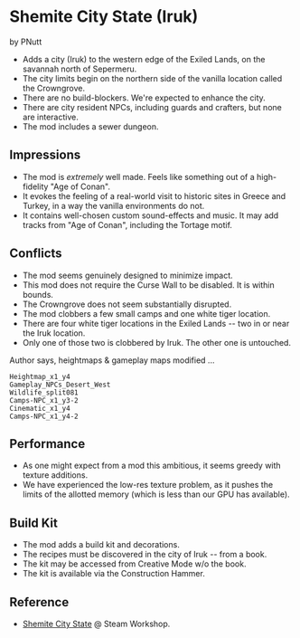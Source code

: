 # Shemite City State (Iruk)

by PNutt

- Adds a city (Iruk) to the western edge of the Exiled Lands, on the savannah north of Sepermeru.
- The city limits begin on the northern side of the vanilla location called the Crowngrove.
- There are no build-blockers. We're expected to enhance the city.
- There are city resident NPCs, including guards and crafters, but none are interactive.
- The mod includes a sewer dungeon.

## Impressions

- The mod is _extremely_ well made. Feels like something out of a high-fidelity "Age of Conan".
- It evokes the feeling of a real-world visit to historic sites in Greece and Turkey, in a way the vanilla environments do not.
- It contains well-chosen custom sound-effects and music. It may add tracks from "Age of Conan", including the Tortage motif.

## Conflicts

- The mod seems genuinely designed to minimize impact.
- This mod does not require the Curse Wall to be disabled. It is within bounds.
- The Crowngrove does not seem substantially disrupted.
- The mod clobbers a few small camps and one white tiger location.
- There are four white tiger locations in the Exiled Lands -- two in or near the Iruk location.
- Only one of those two is clobbered by Iruk. The other one is untouched.

Author says, heightmaps & gameplay maps modified ...

```
Heightmap_x1_y4
Gameplay_NPCs_Desert_West
Wildlife_split081
Camps-NPC_x1_y3-2
Cinematic_x1_y4
Camps-NPC_x1_y4-2
```

## Performance

- As one might expect from a mod this ambitious, it seems greedy with texture additions.
- We have experienced the low-res texture problem, as it pushes the limits of the allotted memory (which is less than our GPU has available).

## Build Kit

- The mod adds a build kit and decorations.
- The recipes must be discovered in the city of Iruk -- from a book.
- The kit may be accessed from Creative Mode w/o the book.
- The kit is available via the Construction Hammer.

## Reference

- [Shemite City State](https://steamcommunity.com/sharedfiles/filedetails/?id=2949501637) @ Steam Workshop.
